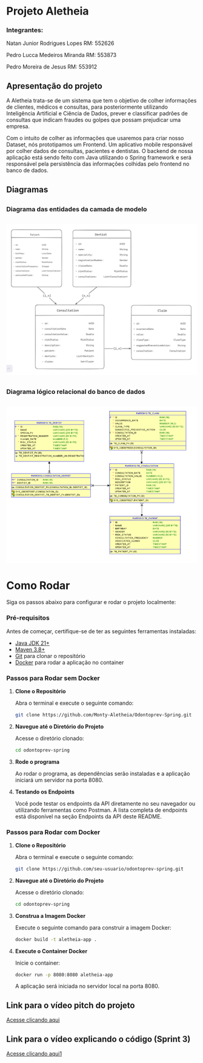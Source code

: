 # Projeto Aletheia

### Integrantes:

Natan Junior Rodrigues Lopes   RM: 552626

Pedro Lucca Medeiros Miranda   RM: 553873

Pedro Moreira de Jesus         RM: 553912

## Apresentação do projeto

A Aletheia trata-se de um sistema que tem
o objetivo de colher informações de clientes,
médicos e consultas, para posteriormente utilizando
Inteligência Artificial e Ciência de Dados,
prever e classificar padrões de consultas que
indicam fraudes ou golpes que possam prejudicar
uma empresa.

Com o intuito de colher as informações que usaremos
para criar nosso Dataset, nós prototipamos um Frontend.
Um aplicativo mobile responsável por colher dados de
consultas, pacientes e dentistas. O backend de nossa
aplicação está sendo feito com Java utilizando o
Spring framework e será responsável pela persistência das
informações colhidas pelo frontend no banco de dados.

## Diagramas
##
### Diagrama das entidades da camada de modelo
##
![img.png](docs/img.png)
##
### Diagrama lógico relacional do banco de dados
##
![img_1.png](docs/img_1.png)

# Como Rodar

Siga os passos abaixo para configurar e rodar o projeto localmente:

### Pré-requisitos

Antes de começar, certifique-se de ter as seguintes ferramentas instaladas:

- [Java JDK 21+](https://www.oracle.com/java/technologies/javase-jdk21-downloads.html)
- [Maven 3.8+](https://maven.apache.org/download.cgi)
- [Git](https://git-scm.com/) para clonar o repositório
- [Docker](https://www.docker.com/products/docker-desktop/) para rodar a aplicação no container

### Passos para Rodar sem Docker

1. **Clone o Repositório**

   Abra o terminal e execute o seguinte comando:

   ```bash
   git clone https://github.com/Monty-Aletheia/Odontoprev-Spring.git
   ```

2. **Navegue até o Diretório do Projeto**

   Acesse o diretório clonado:

   ```bash
   cd odontoprev-spring
   ```
   
3. **Rode o programa**

   Ao rodar o programa, as dependências serão instaladas e a aplicação iniciará um servidor na porta 8080.


4. **Testando os Endpoints**

   Você pode testar os endpoints da API diretamente no seu navegador ou utilizando ferramentas como Postman. A lista completa de endpoints está disponível na seção Endpoints da API deste README.

### Passos para Rodar com Docker

1. **Clone o Repositório**

   Abra o terminal e execute o seguinte comando:

   ```bash
   git clone https://github.com/seu-usuario/odontoprev-spring.git
   ```

2. **Navegue até o Diretório do Projeto**

   Acesse o diretório clonado:

   ```bash
   cd odontoprev-spring
   ```

3. **Construa a Imagem Docker**

   Execute o seguinte comando para construir a imagem Docker:

   ```bash
   docker build -t aletheia-app .
   ```

4. **Execute o Container Docker**

   Inicie o container:

   ```bash
   docker run -p 8080:8080 aletheia-app
   ```
   A aplicação será iniciada no servidor local na porta 8080.

## Link para o vídeo pitch do projeto

[Acesse clicando aqui](https://youtu.be/MHIPHuJgK2s)

## Link para o vídeo explicando o código (Sprint 3)
[Acesse clicando aqui1](https://youtu.be/47jb46tyb6w)
